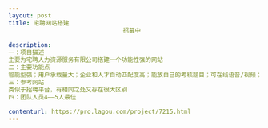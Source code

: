 ```yaml
---                
layout: post       
title: 宅聘网站搭建
                                招募中
           
description: 
一：项目描述
主要为宅聘人力资源服务有限公司搭建一个功能性强的网站
二：主要功能点
智能型强；用户承载量大；企业和人才自动匹配度高；能放自己的考核题目；可在线语音/视频；能够实现数据沉淀等特点
三：参考网站
类似于招聘平台，有相同之处又存在很大区别
四：团队人员4——5人最佳
     
contenturl: https://pro.lagou.com/project/7215.html      
---                 
```

